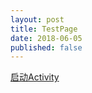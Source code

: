 ```yaml
---
layout: post
title: TestPage
date: 2018-06-05
published: false
---
```


[启动Activity](app://thoughtworks/behring)

